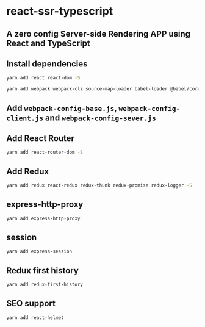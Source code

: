 # react-ssr-typescript

## A zero config Server-side Rendering APP using React and TypeScript

## Install dependencies

```sh
yarn add react react-dom -S

yarn add webpack webpack-cli source-map-loader babel-loader @babel/core @babel/preset-env @babel/preset-react webpack-merge webpack-node-externals npm-run-all nodemon -D
```

## Add `webpack-config-base.js`, `webpack-config-client.js` and `webpack-config-sever.js`

## Add React Router

```sh
yarn add react-router-dom -S
```

## Add Redux

```sh
yarn add redux react-redux redux-thunk redux-promise redux-logger -S
```

## express-http-proxy

```sh
yarn add express-http-proxy
```

## session

```sh
yarn add express-session
```

## Redux first history

```sh
yarn add redux-first-history
```

## SEO support

```sh
yarn add react-helmet
```
